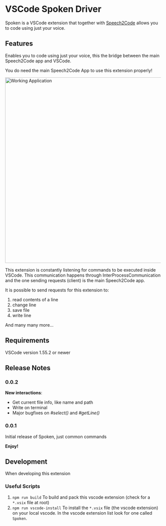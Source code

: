 # VSCode Spoken Driver

Spoken is a VSCode extension that together with [Speech2Code](https://github.com/pedrooaugusto/speech-to-code) allows you to code using just your voice.

## Features

Enables you to code using just your voice, this the bridge between the main Speech2Code app and VSCode.

You do need the main Speech2Code App to use this extension properly!

<img src="https://raw.githubusercontent.com/pedrooaugusto/speech-to-code/main/spoken-vscode-driver/image.png" alt="Working Application" width="600"/>

This extension is constantly listening for commands to be executed inside VSCode. This communication happens through InterProcessCommunication and the one sending requests (client) is the main Speech2Code app.


It is possible to send requests for this extension to:

1. read contents of a line
2. change line
3. save file
4. write line

And many many more...

## Requirements

VSCode version 1.55.2 or newer

## Release Notes

### 0.0.2

**New interactions**:
* Get current file info, like name and path
* Write on terminal
* Major bugfixes on *#select()* and *#getLine()*

### 0.0.1

Initial release of Spoken, just common commands

**Enjoy!**


## Development

When developing this extension

### Useful Scripts

1. `npm run build` To build and pack this vscode extension (check for a `*.vsix` file at root)
2. `npm run vscode-install` To install the `*.vsix` file (the vscode extension) on your local vscode.
In the vscode extension list look for one called `Spoken`.